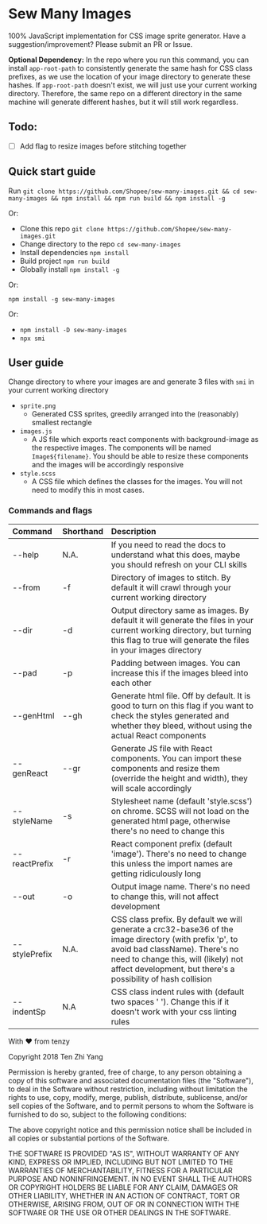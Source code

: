 # Sew Many Images
100% JavaScript implementation for CSS image sprite generator. Have a suggestion/improvement? Please submit an PR or Issue.

**Optional Dependency:** In the repo where you run this command, you can install `app-root-path` to consistently generate the same hash for CSS class prefixes, as we use the location of your image directory to generate these hashes. If `app-root-path` doesn't exist, we will just use your current working directory. Therefore, the same repo on a different directory in the same machine will generate different hashes, but it will still work regardless.

## Todo:
- [ ] Add flag to resize images before stitching together

## Quick start guide
Run `git clone https://github.com/Shopee/sew-many-images.git && cd sew-many-images && npm install && npm run build && npm install -g`

Or:

- Clone this repo `git clone https://github.com/Shopee/sew-many-images.git`
- Change directory to the repo `cd sew-many-images`
- Install dependencies `npm install`
- Build project `npm run build`
- Globally install `npm install -g`

Or:

`npm install -g sew-many-images`

Or:

- `npm install -D sew-many-images`
- `npx smi`

## User guide
Change directory to where your images are and generate 3 files with `smi` in your current working directory
- `sprite.png`
  - Generated CSS sprites, greedily arranged into the (reasonably) smallest rectangle
- `images.js`
  - A JS file which exports react components with background-image as the respective images. The components will be named `Image${filename}`. You should be able to resize these components and the images will be accordingly responsive
- `style.scss`
  - A CSS file which defines the classes for the images. You will not need to modify this in most cases.

### Commands and flags

|Command|Shorthand|Description|
|:---|:---|:---|
|--help|N.A.|If you need to read the docs to understand what this does, maybe you should refresh on your CLI skills|
|--from|-f|Directory of images to stitch. By default it will crawl through your current working directory|
|--dir|-d|Output directory same as images. By default it will generate the files in your current working directory, but turning this flag to true will generate the files in your images directory|
|--pad|-p|Padding between images. You can increase this if the images bleed into each other|
|--genHtml|--gh|Generate html file. Off by default. It is good to turn on this flag if you want to check the styles generated and whether they bleed, without using the actual React components|
|--genReact|--gr|Generate JS file with React components. You can import these components and resize them (override the height and width), they will scale accordingly|
|--styleName|-s|Stylesheet name (default 'style.scss') on chrome. SCSS will not load on the generated html page, otherwise there's no need to change this|
|--reactPrefix|-r|React component prefix (default 'image'). There's no need to change this unless the import names are getting ridiculously long|
|--out|-o|Output image name. There's no need to change this, will not affect development|
|--stylePrefix|N.A.|CSS class prefix. By default we will generate a crc32-base36 of the image directory (with prefix 'p', to avoid bad className). There's no need to change this, will (likely) not affect development, but there's a possibility of hash collision|
|--indentSp|N.A|CSS class indent rules with (default two spaces '  '). Change this if it doesn't work with your css linting rules|

With ❤ from tenzy

Copyright 2018 Ten Zhi Yang

Permission is hereby granted, free of charge, to any person obtaining a copy of this software and associated documentation files (the "Software"), to deal in the Software without restriction, including without limitation the rights to use, copy, modify, merge, publish, distribute, sublicense, and/or sell copies of the Software, and to permit persons to whom the Software is furnished to do so, subject to the following conditions:

The above copyright notice and this permission notice shall be included in all copies or substantial portions of the Software.

THE SOFTWARE IS PROVIDED "AS IS", WITHOUT WARRANTY OF ANY KIND, EXPRESS OR IMPLIED, INCLUDING BUT NOT LIMITED TO THE WARRANTIES OF MERCHANTABILITY, FITNESS FOR A PARTICULAR PURPOSE AND NONINFRINGEMENT. IN NO EVENT SHALL THE AUTHORS OR COPYRIGHT HOLDERS BE LIABLE FOR ANY CLAIM, DAMAGES OR OTHER LIABILITY, WHETHER IN AN ACTION OF CONTRACT, TORT OR OTHERWISE, ARISING FROM, OUT OF OR IN CONNECTION WITH THE SOFTWARE OR THE USE OR OTHER DEALINGS IN THE SOFTWARE.
